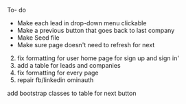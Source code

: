 To- do
- Make each lead in drop-down menu clickable
- Make a previous button that goes back to last company
- Make Seed file
- Make sure page doesn't need to refresh for next


2. fix formatting for user home page for sign up and sign in'
3. add a table for leads and companies
4. fix formatting for every page
5. repair fb/linkedin ominauth



add bootstrap classes to table for next button
